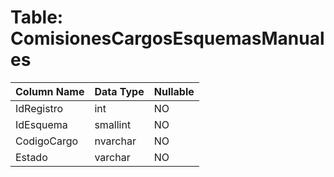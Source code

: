 # Table: ComisionesCargosEsquemasManuales

| Column Name | Data Type | Nullable |
|-------------|-----------|----------|
| IdRegistro | int | NO |
| IdEsquema | smallint | NO |
| CodigoCargo | nvarchar | NO |
| Estado | varchar | NO |

